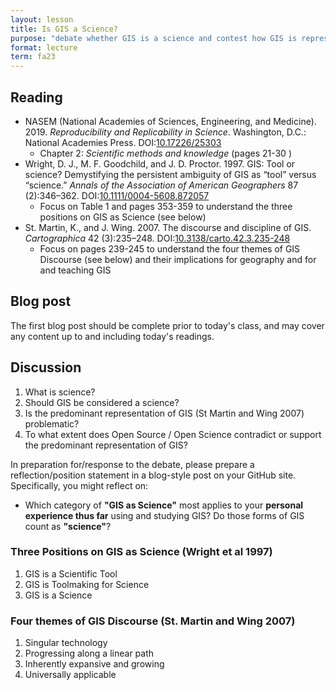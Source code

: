 ```yaml
---
layout: lesson
title: Is GIS a Science?
purpose: "debate whether GIS is a science and contest how GIS is represented"
format: lecture
term: fa23
---
```


## Reading

- NASEM (National Academies of Sciences, Engineering, and Medicine). 2019. *Reproducibility and Replicability in Science*. Washington, D.C.: National Academies Press. DOI:[10.17226/25303](https://doi.org/10.17226/25303)
  - Chapter 2: *Scientific methods and knowledge* (pages 21-30 )
- Wright, D. J., M. F. Goodchild, and J. D. Proctor. 1997. GIS: Tool or science? Demystifying the persistent ambiguity of GIS as “tool” versus “science.” *Annals of the Association of American Geographers* 87 (2):346–362. DOI:[10.1111/0004-5608.872057](https://doi.org/10.1111/0004-5608.872057)
  - Focus on Table 1 and pages 353-359 to understand the three positions on GIS as Science (see below)
- St. Martin, K., and J. Wing. 2007. The discourse and discipline of GIS. *Cartographica* 42 (3):235–248. DOI:[10.3138/carto.42.3.235-248](https://doi.org/10.3138/carto.42.3.235-248)
  - Focus on pages 239-245 to understand the four themes of GIS Discourse (see below) and their implications for geography and for and teaching GIS

## Blog post

The first blog post should be complete prior to today's class, and may cover any content up to and including today's readings.

## Discussion

1. What is science?
1. Should GIS be considered a science?
1. Is the predominant representation of GIS (St Martin and Wing 2007)
 problematic?
1. To what extent does Open Source / Open Science contradict or support
the predominant representation of GIS?

In preparation for/response to the debate, please prepare a reflection/position statement in a blog-style post on your GitHub site.
Specifically, you might reflect on:
- Which category of **"GIS as Science"** most applies to your **personal experience thus far** using and studying GIS? Do those forms of GIS count as **"science"**?

### Three Positions on GIS as Science (Wright et al 1997)

1. GIS is a Scientific Tool
2. GIS is Toolmaking for Science
3. GIS is a Science

### Four themes of GIS Discourse (St. Martin and Wing 2007)

1. Singular technology
2. Progressing along a linear path
3. Inherently expansive and growing
4. Universally applicable
